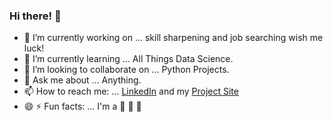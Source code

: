 ### Hi there! 👋 

- 🔭 I’m currently working on ... skill sharpening and job searching wish me luck!
- 🌱 I’m currently learning ... All Things Data Science.
- 🐍 I’m looking to collaborate on ... Python Projects.
- 💬 Ask me about ... Anything.
- 📫 How to reach me: ... [LinkedIn](https://www.linkedin.com/in/andrew-rust-ds/) and my [Project Site](https://drewrust.github.io)
- 😄 ⚡ Fun facts: ... I'm a :turtle: 🏃 🏃 

